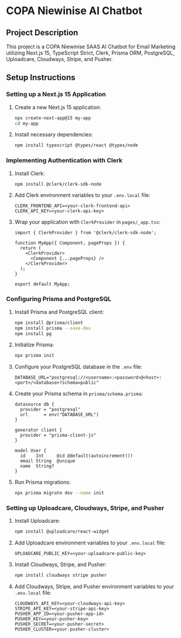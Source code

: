 # COPA Niewinise AI Chatbot

## Project Description

This project is a COPA Niewinise SAAS AI Chatbot for Email Marketing utilizing Next.js 15, TypeScript Strict, Clerk, Prisma ORM, PostgreSQL, Uploadcare, Cloudways, Stripe, and Pusher.

## Setup Instructions

### Setting up a Next.js 15 Application

1. Create a new Next.js 15 application:
   ```bash
   npx create-next-app@15 my-app
   cd my-app
   ```

2. Install necessary dependencies:
   ```bash
   npm install typescript @types/react @types/node
   ```

### Implementing Authentication with Clerk

1. Install Clerk:
   ```bash
   npm install @clerk/clerk-sdk-node
   ```

2. Add Clerk environment variables to your `.env.local` file:
   ```
   CLERK_FRONTEND_API=<your-clerk-frontend-api>
   CLERK_API_KEY=<your-clerk-api-key>
   ```

3. Wrap your application with `ClerkProvider` in `pages/_app.tsx`:
   ```tsx
   import { ClerkProvider } from '@clerk/clerk-sdk-node';

   function MyApp({ Component, pageProps }) {
     return (
       <ClerkProvider>
         <Component {...pageProps} />
       </ClerkProvider>
     );
   }

   export default MyApp;
   ```

### Configuring Prisma and PostgreSQL

1. Install Prisma and PostgreSQL client:
   ```bash
   npm install @prisma/client
   npm install prisma --save-dev
   npm install pg
   ```

2. Initialize Prisma:
   ```bash
   npx prisma init
   ```

3. Configure your PostgreSQL database in the `.env` file:
   ```
   DATABASE_URL="postgresql://<username>:<password>@<host>:<port>/<database>?schema=public"
   ```

4. Create your Prisma schema in `prisma/schema.prisma`:
   ```prisma
   datasource db {
     provider = "postgresql"
     url      = env("DATABASE_URL")
   }

   generator client {
     provider = "prisma-client-js"
   }

   model User {
     id    Int     @id @default(autoincrement())
     email String  @unique
     name  String?
   }
   ```

5. Run Prisma migrations:
   ```bash
   npx prisma migrate dev --name init
   ```

### Setting up Uploadcare, Cloudways, Stripe, and Pusher

1. Install Uploadcare:
   ```bash
   npm install @uploadcare/react-widget
   ```

2. Add Uploadcare environment variables to your `.env.local` file:
   ```
   UPLOADCARE_PUBLIC_KEY=<your-uploadcare-public-key>
   ```

3. Install Cloudways, Stripe, and Pusher:
   ```bash
   npm install cloudways stripe pusher
   ```

4. Add Cloudways, Stripe, and Pusher environment variables to your `.env.local` file:
   ```
   CLOUDWAYS_API_KEY=<your-cloudways-api-key>
   STRIPE_API_KEY=<your-stripe-api-key>
   PUSHER_APP_ID=<your-pusher-app-id>
   PUSHER_KEY=<your-pusher-key>
   PUSHER_SECRET=<your-pusher-secret>
   PUSHER_CLUSTER=<your-pusher-cluster>
   ```
